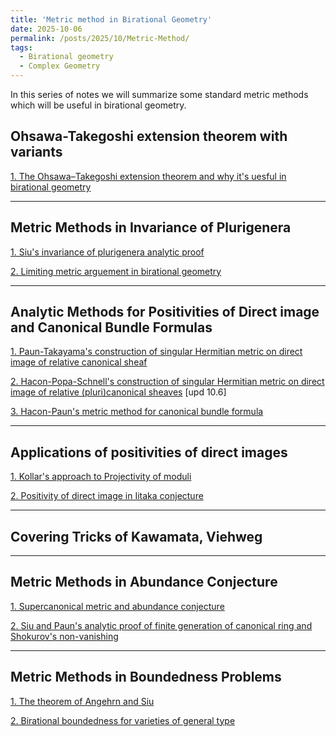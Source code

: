 ```yaml
---
title: 'Metric method in Birational Geometry'
date: 2025-10-06
permalink: /posts/2025/10/Metric-Method/
tags:
  - Birational geometry
  - Complex Geometry
---
```


In this series of notes we will summarize some standard metric methods which will be useful in birational geometry.


## Ohsawa-Takegoshi extension theorem with variants

[1. The Ohsawa–Takegoshi extension theorem and why it's uesful in birational geometry]()



---
## Metric Methods in Invariance of Plurigenera

[1. Siu's invariance of plurigenera analytic proof]()

[2. Limiting metric arguement in birational geometry]()


---
## Analytic Methods for Positivities of Direct image and Canonical Bundle Formulas

[1. Paun-Takayama's construction of singular Hermitian metric on direct image of relative canonical sheaf]()

[2. Hacon-Popa-Schnell's construction of singular Hermitian metric on direct image of relative (pluri)canonical sheaves](https://yilimath.github.io/files/Birational/MetricMethod/HPSIitaka.pdf) [upd 10.6]

[3. Hacon-Paun's metric method for canonical bundle formula]()


---
## Applications of positivities of direct images

[1. Kollar's approach to Projectivity of moduli]()

[2. Positivity of direct image in Iitaka conjecture]()


---
## Covering Tricks of Kawamata, Viehweg




---
## Metric Methods in Abundance Conjecture

[1. Supercanonical metric and abundance conjecture]()

[2. Siu and Paun's analytic proof of finite generation of canonical ring and Shokurov's non-vanishing]()


---
## Metric Methods in Boundedness Problems

[1. The theorem of Angehrn and Siu]()

[2. Birational boundedness for varieties of general type]()


